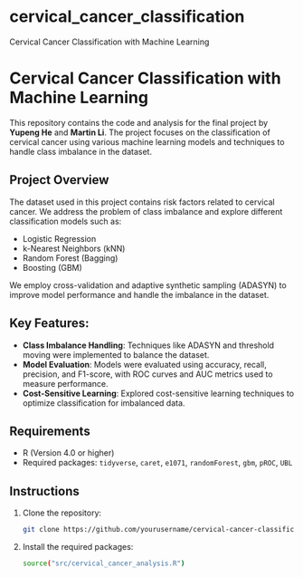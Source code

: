# cervical_cancer_classification
Cervical Cancer Classification with Machine Learning

# Cervical Cancer Classification with Machine Learning

This repository contains the code and analysis for the final project by **Yupeng He** and **Martin Li**. The project focuses on the classification of cervical cancer using various machine learning models and techniques to handle class imbalance in the dataset.

## Project Overview

The dataset used in this project contains risk factors related to cervical cancer. We address the problem of class imbalance and explore different classification models such as:

- Logistic Regression
- k-Nearest Neighbors (kNN)
- Random Forest (Bagging)
- Boosting (GBM)

We employ cross-validation and adaptive synthetic sampling (ADASYN) to improve model performance and handle the imbalance in the dataset.

## Key Features:
- **Class Imbalance Handling**: Techniques like ADASYN and threshold moving were implemented to balance the dataset.
- **Model Evaluation**: Models were evaluated using accuracy, recall, precision, and F1-score, with ROC curves and AUC metrics used to measure performance.
- **Cost-Sensitive Learning**: Explored cost-sensitive learning techniques to optimize classification for imbalanced data.

## Requirements

- R (Version 4.0 or higher)
- Required packages: `tidyverse`, `caret`, `e1071`, `randomForest`, `gbm`, `pROC`, `UBL`

## Instructions

1. Clone the repository:
   ```bash
   git clone https://github.com/yourusername/cervical-cancer-classification.git
2. Install the required packages:
   ```bash
   source("src/cervical_cancer_analysis.R")
